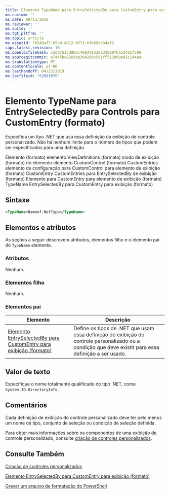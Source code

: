 ```yaml
---
title: Elemento TypeName para EntrySelectedBy para CustomEntry para exibição (formato) | Microsoft Docs
ms.custom: ''
ms.date: 09/13/2016
ms.reviewer: ''
ms.suite: ''
ms.tgt_pltfrm: ''
ms.topic: article
ms.assetid: 76548af7-05bd-4d12-bf71-6fb69c434ef2
caps.latest.revision: 10
ms.openlocfilehash: c3dd761cd9b6c468d4833ea35b897ba5d425f598
ms.sourcegitcommit: e7445ba8203da304286c591ff513900ad1c244a4
ms.translationtype: MT
ms.contentlocale: pt-BR
ms.lasthandoff: 04/23/2019
ms.locfileid: "62083970"
---
```

# <a name="typename-element-for-entryselectedby-for-customentry-for-view-format"></a>Elemento TypeName para EntrySelectedBy para Controls para CustomEntry (formato)

Especifica um tipo .NET que usa essa definição da exibição de controle personalizado. Não há nenhum limite para o número de tipos que podem ser especificados para uma definição.

Elemento (formato) elemento ViewDefinitions (formato) modo de exibição (formato) do elemento elemento CustomControl (formato) CustomEntries elemento de configuração para CustomControl para elemento de exibição (formato) CustomEntry CustomEntries para EntrySelectedBy de exibição (formato) Elemento para CustomEntry para elemento de exibição (formato) TypeName EntrySelectedBy para CustomEntry para exibição (formato)

## <a name="syntax"></a>Sintaxe

```xml
<TypeName>Nameof.NetType</TypeName>
```

## <a name="attributes-and-elements"></a>Elementos e atributos

As seções a seguir descrevem atributos, elementos filho e o elemento pai do `TypeName` elemento.

### <a name="attributes"></a>Atributos

Nenhum.

### <a name="child-elements"></a>Elementos filho

Nenhum.

### <a name="parent-elements"></a>Elementos pai

|Elemento|Descrição|
|-------------|-----------------|
|[Elemento EntrySelectedBy para CustomEntry para exibição (formato)](./entryselectedby-element-for-customentry-for-customcontrol-for-view-format.md)|Define os tipos de .NET que usam essa definição de exibição do controle personalizado ou a condição que deve existir para essa definição a ser usado.|

## <a name="text-value"></a>Valor de texto

Especifique o nome totalmente qualificado do tipo .NET, como `System.IO.DirectoryInfo`.

## <a name="remarks"></a>Comentários

Cada definição de exibição do controle personalizado deve ter pelo menos um nome de tipo, conjunto de seleção ou condição de seleção definida.

Para obter mais informações sobre os componentes de uma exibição de controle personalizado, consulte [criação de controles personalizados](./creating-custom-controls.md).

## <a name="see-also"></a>Consulte Também

[Criação de controles personalizados](./creating-custom-controls.md)

[Elemento EntrySelectedBy para CustomEntry para exibição (formato)](./entryselectedby-element-for-customentry-for-customcontrol-for-view-format.md)

[Gravar um arquivo de formatação do PowerShell](./writing-a-powershell-formatting-file.md)
